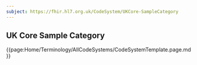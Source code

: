 ```yaml
---
subject: https://fhir.hl7.org.uk/CodeSystem/UKCore-SampleCategory
---
```

## UK Core Sample Category

{{page:Home/Terminology/AllCodeSystems/CodeSystemTemplate.page.md}}